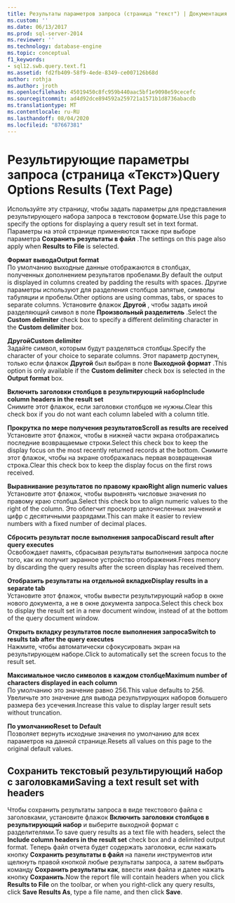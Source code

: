 ```yaml
---
title: Результаты параметров запроса (страница "текст") | Документация Майкрософт
ms.custom: ''
ms.date: 06/13/2017
ms.prod: sql-server-2014
ms.reviewer: ''
ms.technology: database-engine
ms.topic: conceptual
f1_keywords:
- sql12.swb.query.text.f1
ms.assetid: fd2fb409-58f9-4ede-8349-ce007126b68d
author: rothja
ms.author: jroth
ms.openlocfilehash: 45019450c8fc959b440aac5bf1e9098e59cecefc
ms.sourcegitcommit: ad4d92dce894592a259721a1571b1d8736abacdb
ms.translationtype: MT
ms.contentlocale: ru-RU
ms.lasthandoff: 08/04/2020
ms.locfileid: "87667381"
---
```

# <a name="query-options-results-text-page"></a><span data-ttu-id="8c45f-102">Результирующие параметры запроса (страница «Текст»)</span><span class="sxs-lookup"><span data-stu-id="8c45f-102">Query Options Results (Text Page)</span></span>
  <span data-ttu-id="8c45f-103">Используйте эту страницу, чтобы задать параметры для представления результирующего набора запроса в текстовом формате.</span><span class="sxs-lookup"><span data-stu-id="8c45f-103">Use this page to specify the options for displaying a query result set in text format.</span></span> <span data-ttu-id="8c45f-104">Параметры на этой странице применяются также при выборе параметра **Сохранить результаты в файл** .</span><span class="sxs-lookup"><span data-stu-id="8c45f-104">The settings on this page also apply when **Results to File** is selected.</span></span>  
  
 <span data-ttu-id="8c45f-105">**Формат вывода**</span><span class="sxs-lookup"><span data-stu-id="8c45f-105">**Output format**</span></span>  
 <span data-ttu-id="8c45f-106">По умолчанию выходные данные отображаются в столбцах, полученных дополнением результатов пробелами.</span><span class="sxs-lookup"><span data-stu-id="8c45f-106">By default the output is displayed in columns created by padding the results with spaces.</span></span> <span data-ttu-id="8c45f-107">Другие параметры используют для разделения столбцов запятые, символы табуляции и пробелы.</span><span class="sxs-lookup"><span data-stu-id="8c45f-107">Other options are using commas, tabs, or spaces to separate columns.</span></span> <span data-ttu-id="8c45f-108">Установите флажок **Другой** , чтобы задать иной разделяющий символ в поле **Произвольный разделитель** .</span><span class="sxs-lookup"><span data-stu-id="8c45f-108">Select the **Custom delimiter** check box to specify a different delimiting character in the **Custom delimiter** box.</span></span>  
  
 <span data-ttu-id="8c45f-109">**Другой**</span><span class="sxs-lookup"><span data-stu-id="8c45f-109">**Custom delimiter**</span></span>  
 <span data-ttu-id="8c45f-110">Задайте символ, которым будут разделяться столбцы.</span><span class="sxs-lookup"><span data-stu-id="8c45f-110">Specify the character of your choice to separate columns.</span></span> <span data-ttu-id="8c45f-111">Этот параметр доступен, только если флажок **Другой** был выбран в поле **Выходной формат** .</span><span class="sxs-lookup"><span data-stu-id="8c45f-111">This option is only available if the **Custom delimiter** check box is selected in the **Output format** box.</span></span>  
  
 <span data-ttu-id="8c45f-112">**Включить заголовки столбцов в результирующий набор**</span><span class="sxs-lookup"><span data-stu-id="8c45f-112">**Include column headers in the result set**</span></span>  
 <span data-ttu-id="8c45f-113">Снимите этот флажок, если заголовки столбцов не нужны.</span><span class="sxs-lookup"><span data-stu-id="8c45f-113">Clear this check box if you do not want each column labeled with a column title.</span></span>  
  
 <span data-ttu-id="8c45f-114">**Прокрутка по мере получения результатов**</span><span class="sxs-lookup"><span data-stu-id="8c45f-114">**Scroll as results are received**</span></span>  
 <span data-ttu-id="8c45f-115">Установите этот флажок, чтобы в нижней части экрана отображались последние возвращаемые строки.</span><span class="sxs-lookup"><span data-stu-id="8c45f-115">Select this check box to keep the display focus on the most recently returned records at the bottom.</span></span> <span data-ttu-id="8c45f-116">Снимите этот флажок, чтобы на экране отображалась первая возвращенная строка.</span><span class="sxs-lookup"><span data-stu-id="8c45f-116">Clear this check box to keep the display focus on the first rows received.</span></span>  
  
 <span data-ttu-id="8c45f-117">**Выравнивание результатов по правому краю**</span><span class="sxs-lookup"><span data-stu-id="8c45f-117">**Right align numeric values**</span></span>  
 <span data-ttu-id="8c45f-118">Установите этот флажок, чтобы выровнять числовые значения по правому краю столбца.</span><span class="sxs-lookup"><span data-stu-id="8c45f-118">Select this check box to align numeric values to the right of the column.</span></span> <span data-ttu-id="8c45f-119">Это облегчит просмотр целочисленных значений и цифр с десятичными разрядами.</span><span class="sxs-lookup"><span data-stu-id="8c45f-119">This can make it easier to review numbers with a fixed number of decimal places.</span></span>  
  
 <span data-ttu-id="8c45f-120">**Сбросить результат после выполнения запроса**</span><span class="sxs-lookup"><span data-stu-id="8c45f-120">**Discard result after query executes**</span></span>  
 <span data-ttu-id="8c45f-121">Освобождает память, сбрасывая результаты выполнения запроса после того, как их получит экранное устройство отображения.</span><span class="sxs-lookup"><span data-stu-id="8c45f-121">Frees memory by discarding the query results after the screen display has received them.</span></span>  
  
 <span data-ttu-id="8c45f-122">**Отобразить результаты на отдельной вкладке**</span><span class="sxs-lookup"><span data-stu-id="8c45f-122">**Display results in a separate tab**</span></span>  
 <span data-ttu-id="8c45f-123">Установите этот флажок, чтобы вывести результирующий набор в окне нового документа, а не в окне документа запроса.</span><span class="sxs-lookup"><span data-stu-id="8c45f-123">Select this check box to display the result set in a new document window, instead of at the bottom of the query document window.</span></span>  
  
 <span data-ttu-id="8c45f-124">**Открыть вкладку результатов после выполнения запроса**</span><span class="sxs-lookup"><span data-stu-id="8c45f-124">**Switch to results tab after the query executes**</span></span>  
 <span data-ttu-id="8c45f-125">Нажмите, чтобы автоматически сфокусировать экран на результирующем наборе.</span><span class="sxs-lookup"><span data-stu-id="8c45f-125">Click to automatically set the screen focus to the result set.</span></span>  
  
 <span data-ttu-id="8c45f-126">**Максимальное число символов в каждом столбце**</span><span class="sxs-lookup"><span data-stu-id="8c45f-126">**Maximum number of characters displayed in each column**</span></span>  
 <span data-ttu-id="8c45f-127">По умолчанию это значение равно 256.</span><span class="sxs-lookup"><span data-stu-id="8c45f-127">This value defaults to 256.</span></span> <span data-ttu-id="8c45f-128">Увеличьте это значение для вывода результирующих наборов большего размера без усечения.</span><span class="sxs-lookup"><span data-stu-id="8c45f-128">Increase this value to display larger result sets without truncation.</span></span>  
  
 <span data-ttu-id="8c45f-129">**По умолчанию**</span><span class="sxs-lookup"><span data-stu-id="8c45f-129">**Reset to Default**</span></span>  
 <span data-ttu-id="8c45f-130">Позволяет вернуть исходные значения по умолчанию для всех параметров на данной странице.</span><span class="sxs-lookup"><span data-stu-id="8c45f-130">Resets all values on this page to the original default values.</span></span>  
  
## <a name="saving-a-text-result-set-with-headers"></a><span data-ttu-id="8c45f-131">Сохранить текстовый результирующий набор с заголовками</span><span class="sxs-lookup"><span data-stu-id="8c45f-131">Saving a text result set with headers</span></span>  
 <span data-ttu-id="8c45f-132">Чтобы сохранить результаты запроса в виде текстового файла с заголовками, установите флажок **Включить заголовки столбцов в результирующий набор** и выберите выходной формат с разделителями.</span><span class="sxs-lookup"><span data-stu-id="8c45f-132">To save query results as a text file with headers, select the **Include column headers in the result set** check box and a delimited output format.</span></span> <span data-ttu-id="8c45f-133">Теперь файл отчета будет содержать заголовки, если нажать кнопку **Сохранить результаты в файл** на панели инструментов или щелкнуть правой кнопкой любые результаты запроса, а затем выбрать команду **Сохранить результаты как**, ввести имя файла и далее нажать кнопку **Сохранить**.</span><span class="sxs-lookup"><span data-stu-id="8c45f-133">Now the report file will contain headers when you click **Results to File** on the toolbar, or when you right-click any query results, click **Save Results As**, type a file name, and then click **Save**.</span></span>  
  
  
